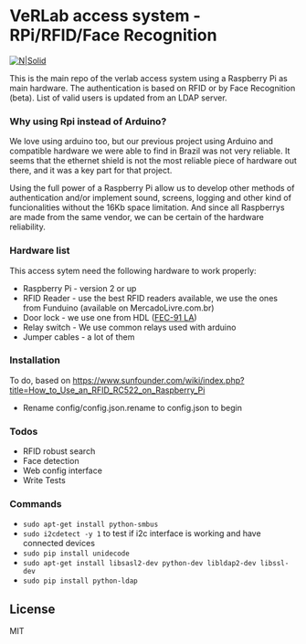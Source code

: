 # VeRLab access system - RPi/RFID/Face Recognition

[![N|Solid](http://www.verlab.dcc.ufmg.br/verlab/wp-content/uploads/2014/06/logo-verlab-small-transp-300x572.png)](www.verlab.dcc.ufmg.br)

This is the main repo of the verlab access system using a Raspberry Pi as main hardware. The authentication is based on RFID or by Face Recognition (beta). List of valid users is updated from an LDAP server.

### Why using Rpi instead of Arduino?

We love using arduino too, but our previous project using Arduino and compatible hardware we were able to find in Brazil was not very reliable. It seems that the ethernet shield is not the most reliable piece of hardware out there, and it was a key part for that project.

Using the full power of a Raspberry Pi allow us to develop other methods of authentication and/or implement sound, screens, logging and other kind of funcionalities without the 16Kb space limitation. And since all Raspberrys are made from the same vendor, we can be certain of the hardware reliability.

### Hardware list

This access sytem need the following hardware to work properly:

* Raspberry Pi - version 2 or up
* RFID Reader - use the best RFID readers available, we use the ones from Funduino (available on MercadoLivre.com.br)
* Door lock - we use one from HDL ([FEC-91 LA](http://www.hdl.com.br/produtos/fechaduras/fecho-eletrico/fecho-eletrico-mod-fec-91-la-espelho-longo-trinco-ajustavel))
* Relay switch - We use common relays used with arduino
* Jumper cables - a lot of them

### Installation

To do, based on https://www.sunfounder.com/wiki/index.php?title=How_to_Use_an_RFID_RC522_on_Raspberry_Pi

- Rename config/config.json.rename to config.json to begin

### Todos
 - RFID robust search
 - Face detection
 - Web config interface
 - Write Tests

### Commands

- `sudo apt-get install python-smbus`
- `sudo i2cdetect -y 1` to test if i2c interface is working and have connected devices 
- `sudo pip install unidecode`
- `sudo apt-get install libsasl2-dev python-dev libldap2-dev libssl-dev`
- `sudo pip install python-ldap`

License
----

MIT